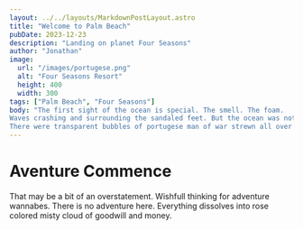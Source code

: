 ```yaml
---
layout: ../../layouts/MarkdownPostLayout.astro
title: "Welcome to Palm Beach"
pubDate: 2023-12-23
description: "Landing on planet Four Seasons"
author: "Jonathan"
image:
  url: "/images/portugese.png"
  alt: "Four Seasons Resort"
  height: 400
  width: 300
tags: ["Palm Beach", "Four Seasons"]
body: "The first sight of the ocean is special. The smell. The foam. 
Waves crashing and surrounding the sandaled feet. But the ocean was not happening this year. 
There were transparent bubbles of portugese man of war strewn all over the beach and we both know what happens when you get stung by it. One of us, an experienced swimmer,  had the experience in Bermuda and  barely made it ashore. He got stung in the hand and the welt was unimpressively tiny. He did not want to think about what a full body hit would feel like. And he would never, ever go into the water with those things around, so that was that. Swimming pool from now on."
---
```


<h1 class="text-3xl text-center"> Aventure Commence</h1>
<p class="mx-10">
That may be a bit of an overstatement. Wishfull thinking for adventure wannabes. There is no adventure here. Everything dissolves into rose colored misty cloud of goodwill and money.
</p>
